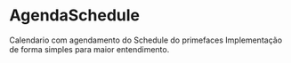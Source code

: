 # AgendaSchedule
Calendario com agendamento do Schedule do primefaces
Implementação de forma simples para maior entendimento.
